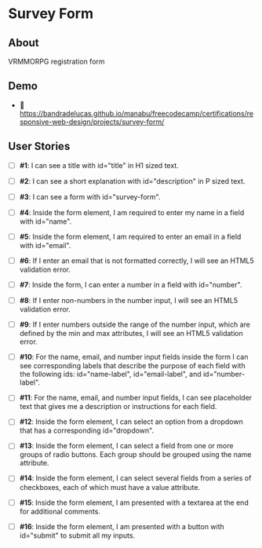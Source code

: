 # Survey Form

## About

VRMMORPG registration form

## Demo

- 🔗 https://bandradelucas.github.io/manabu/freecodecamp/certifications/responsive-web-design/projects/survey-form/

## User Stories

- [ ] **#1**: I can see a title with id="title" in H1 sized text.

- [ ] **#2**: I can see a short explanation with id="description" in P sized text.

- [ ] **#3**: I can see a form with id="survey-form".

- [ ] **#4**: Inside the form element, I am required to enter my name in a field with id="name".

- [ ] **#5**: Inside the form element, I am required to enter an email in a field with id="email".

- [ ] **#6**: If I enter an email that is not formatted correctly, I will see an HTML5 validation error.

- [ ] **#7**: Inside the form, I can enter a number in a field with id="number".

- [ ] **#8**: If I enter non-numbers in the number input, I will see an HTML5 validation error.

- [ ] **#9**: If I enter numbers outside the range of the number input, which are defined by the min and max attributes, I will see an HTML5 validation error.

- [ ] **#10**: For the name, email, and number input fields inside the form I can see corresponding labels that describe the purpose of each field with the following ids: id="name-label", id="email-label", and id="number-label".

- [ ] **#11**: For the name, email, and number input fields, I can see placeholder text that gives me a description or instructions for each field.

- [ ] **#12**: Inside the form element, I can select an option from a dropdown that has a corresponding id="dropdown".

- [ ] **#13**: Inside the form element, I can select a field from one or more groups of radio buttons. Each group should be grouped using the name attribute.

- [ ] **#14**: Inside the form element, I can select several fields from a series of checkboxes, each of which must have a value attribute.

- [ ] **#15**: Inside the form element, I am presented with a textarea at the end for additional comments.

- [ ] **#16**: Inside the form element, I am presented with a button with id="submit" to submit all my inputs.